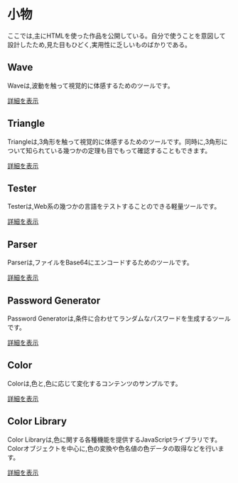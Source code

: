 # 小物

ここでは,主にHTMLを使った作品を公開している。自分で使うことを意図して設計したため,見た目もひどく,実用性に乏しいものばかりである。

## Wave

Waveは,波動を触って視覚的に体感するためのツールです。

 [詳細を表示](https://akimikimikimikimikimikimika.github.io/Wave/ "Wave")

## Triangle

Triangleは,3角形を触って視覚的に体感するためのツールです。同時に,3角形について知られている幾つかの定理も目でもって確認することもできます。

 [詳細を表示](https://akimikimikimikimikimikimika.github.io/Triangle/ "Triangle")

## Tester

Testerは,Web系の幾つかの言語をテストすることのできる軽量ツールです。

 [詳細を表示](https://akimikimikimikimikimikimika.github.io/Tester/ "Tester")

## Parser

Parserは,ファイルをBase64にエンコードするためのツールです。

 [詳細を表示](https://akimikimikimikimikimikimika.github.io/Parser/ "Parser")

## Password Generator

Password Generatorは,条件に合わせてランダムなパスワードを生成するツールです。

 [詳細を表示](https://akimikimikimikimikimikimika.github.io/PasswordGenerator/ "Password Generator")

## Color

Colorは,色と,色に応じて変化するコンテンツのサンプルです。

 [詳細を表示](https://akimikimikimikimikimikimika.github.io/Color/ "Color")

## Color Library

Color Libraryは,色に関する各種機能を提供するJavaScriptライブラリです。Colorオブジェクトを中心に,色の変換や色名値の色データの取得などを行います。

 [詳細を表示](https://akimikimikimikimikimikimika.github.io/Library/Color/ "Color Library")